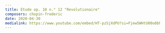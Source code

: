 ```yaml
---
title: Etude op. 10 n.° 12 "Revolutionaire"
composers: chopin-frederic 
date: 2020-04-30
medialink: https://www.youtube.com/embed/HT-pzSjXdPU?si=Fjew5WHtU00o8bhV
---
```

